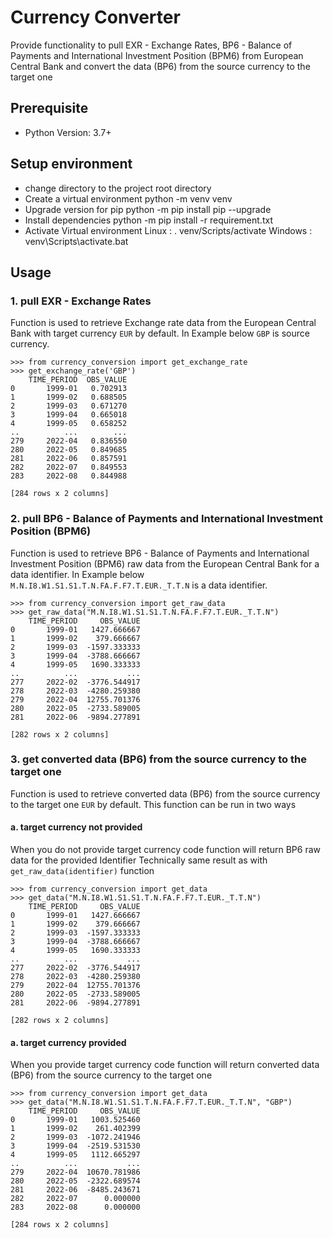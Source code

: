 # Currency Converter
Provide functionality to pull EXR - Exchange Rates, BP6 - Balance of Payments and International Investment Position (BPM6) from European Central Bank and convert the data (BP6) from the source currency to the target one

## Prerequisite
- Python Version: 3.7+

## Setup environment
- change directory to the project root directory
- Create a virtual environment
    python -m venv venv
- Upgrade version for pip
    python -m pip install pip --upgrade
- Install dependencies
    python -m pip install -r requirement.txt
- Activate Virtual environment
    Linux : . venv/Scripts/activate 
    Windows : venv\Scripts\activate.bat

## Usage

### 1. pull EXR - Exchange Rates
Function is used to retrieve Exchange rate data from the European Central Bank with target currency `EUR` by default. In Example below `GBP` is source currency.

```
>>> from currency_conversion import get_exchange_rate
>>> get_exchange_rate('GBP') 
    TIME_PERIOD  OBS_VALUE
0       1999-01   0.702913
1       1999-02   0.688505
2       1999-03   0.671270
3       1999-04   0.665018
4       1999-05   0.658252
..          ...        ...
279     2022-04   0.836550
280     2022-05   0.849685
281     2022-06   0.857591
282     2022-07   0.849553
283     2022-08   0.844988

[284 rows x 2 columns]
```

### 2. pull BP6 - Balance of Payments and International Investment Position (BPM6)
Function is used to retrieve BP6 - Balance of Payments and International Investment Position (BPM6) raw data from the European Central Bank for a data identifier.
In Example below `M.N.I8.W1.S1.S1.T.N.FA.F.F7.T.EUR._T.T.N` is a data identifier.

```
>>> from currency_conversion import get_raw_data
>>> get_raw_data("M.N.I8.W1.S1.S1.T.N.FA.F.F7.T.EUR._T.T.N") 
    TIME_PERIOD     OBS_VALUE
0       1999-01   1427.666667
1       1999-02    379.666667
2       1999-03  -1597.333333
3       1999-04  -3788.666667
4       1999-05   1690.333333
..          ...           ...
277     2022-02  -3776.544917
278     2022-03  -4280.259380
279     2022-04  12755.701376
280     2022-05  -2733.589005
281     2022-06  -9894.277891

[282 rows x 2 columns]
```

### 3. get converted data (BP6) from the source currency to the target one
Function is used to retrieve converted data (BP6) from the source currency to the target one `EUR` by default.
This function can be run in two ways

#### a. target currency not provided
When you do not provide target currency code function will return BP6 raw data for the provided Identifier
Technically same result as with `get_raw_data(identifier)` function
```
>>> from currency_conversion import get_data    
>>> get_data("M.N.I8.W1.S1.S1.T.N.FA.F.F7.T.EUR._T.T.N")     
    TIME_PERIOD     OBS_VALUE
0       1999-01   1427.666667
1       1999-02    379.666667
2       1999-03  -1597.333333
3       1999-04  -3788.666667
4       1999-05   1690.333333
..          ...           ...
277     2022-02  -3776.544917
278     2022-03  -4280.259380
279     2022-04  12755.701376
280     2022-05  -2733.589005
281     2022-06  -9894.277891

[282 rows x 2 columns]
```

#### a. target currency provided
When you provide target currency code function will return converted data (BP6) from the source currency to the target one
```
>>> from currency_conversion import get_data                    
>>> get_data("M.N.I8.W1.S1.S1.T.N.FA.F.F7.T.EUR._T.T.N", "GBP")
    TIME_PERIOD     OBS_VALUE
0       1999-01   1003.525460
1       1999-02    261.402399
2       1999-03  -1072.241946
3       1999-04  -2519.531530
4       1999-05   1112.665297
..          ...           ...
279     2022-04  10670.781986
280     2022-05  -2322.689574
281     2022-06  -8485.243671
282     2022-07      0.000000
283     2022-08      0.000000

[284 rows x 2 columns]
```
